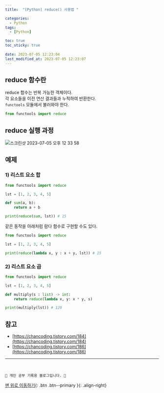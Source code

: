 ```yaml
---
title:  "[Python] reduce() 사용법 "

categories:
  - Python
tags:
  - [Python]

toc: true
toc_sticky: true
 
date: 2023-07-05 12:23:04
last_modified_at: 2023-07-05 12:23:07
---
```


## reduce 함수란
reduce 함수는 반복 가능한 객체이다.<br>
각 요소들을 이전 연산 결과들과 누적하여 반환한다.<br>
`functools` 모듈에서 불러와야 한다.
```py
from functools import reduce
```

## reduce 실행 과정
![스크린샷 2023-07-05 오후 12 33 58](https://github.com/minju412/jenkins-test/assets/59405576/caa0515f-7260-46a6-b0d4-b046ee28507a)

## 예제
### 1) 리스트 요소 합
```py
from functools import reduce

lst = [1, 2, 3, 4, 5]

def sum(a, b):
    return a + b

print(reduce(sum, lst)) # 15
```
같은 동작을 아래처럼 람다 함수로 구현할 수도 있다.
```py
from functools import reduce

lst = [1, 2, 3, 4, 5]

print(reduce(lambda x, y : x + y, lst)) # 15
```

### 2) 리스트 요소 곱
```py
from functools import reduce

lst = [1, 2, 3, 4, 5]

def multiply(s : list) -> int:
    return reduce(lambda x, y: x * y, s)

print(multiply(lst)) # 120
```

## 참고
- [https://chancoding.tistory.com/184](https://chancoding.tistory.com/184)
- [https://chancoding.tistory.com/186](https://chancoding.tistory.com/186)




***
<br>

    💛 개인 공부 기록용 블로그입니다. 👻

[맨 위로 이동하기](#){: .btn .btn--primary }{: .align-right}